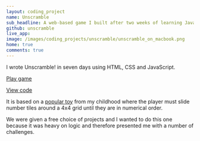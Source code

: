 ```yaml
---
layout: coding_project
name: Unscramble
sub_headline: A web-based game I built after two weeks of learning JavaScript.
github: unscramble
live_app:
image: /images/coding_projects/unscramble/unscramble_on_macbook.png
home: true
comments: true
---
```


I wrote Unscramble! in seven days using HTML, CSS and JavaScript.

[Play game](http://suze.dev/unscramble)

[View code](https://github.com/SuzeShardlow/unscramble)

It is based on a [popular toy](https://en.wikipedia.org/wiki/15_puzzle) from my childhood where the player must slide number tiles around a 4x4 grid until they are in numerical order.

We were given a free choice of projects and I wanted to do this one because it was heavy on logic and therefore presented me with a number of challenges.

